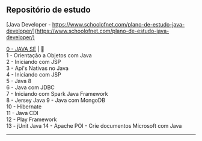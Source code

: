 ## Repositório de estudo

[Java Developer - https://www.schoolofnet.com/plano-de-estudo-java-developer/](https://www.schoolofnet.com/plano-de-estudo-java-developer/)

[0 - JAVA SE](https://github.com/josemalcher/SchoolOfNet-plano-de-estudo-JAVA-DEVELOPER/tree/master/01JAVASE)  | :eyes:  
1 - Orientação a Objetos com Java      
2 - Iniciando com JSP     
3 - Api's Nativas no Java    
4 - Iniciando com JSP    
5 - Java 8   
6 - Java com JDBC  
7 - Iniciando com Spark Java Framework  
8 - Jersey Java 
9 - Java com MongoDB  
10 - Hibernate  
11 - Java CDI  
12 - Play Framework  
13 - jUnit Java 
14 - Apache POI - Crie documentos Microsoft com Java    

---

